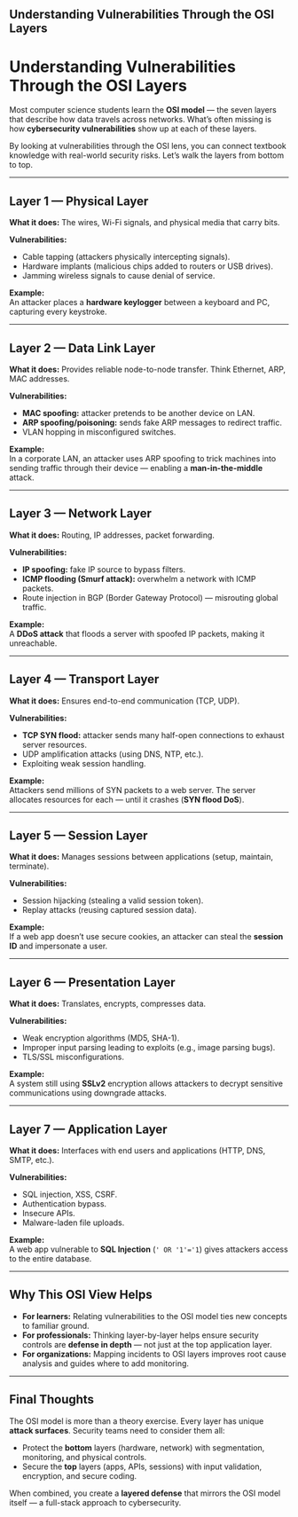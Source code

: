 
Understanding Vulnerabilities Through the OSI Layers
---

# Understanding Vulnerabilities Through the OSI Layers

Most computer science students learn the **OSI model** — the seven layers that describe how data travels across networks. What’s often missing is how **cybersecurity vulnerabilities** show up at each of these layers.  

By looking at vulnerabilities through the OSI lens, you can connect textbook knowledge with real-world security risks. Let’s walk the layers from bottom to top.

---

## Layer 1 — Physical Layer

**What it does:** The wires, Wi-Fi signals, and physical media that carry bits.  

**Vulnerabilities:**
- Cable tapping (attackers physically intercepting signals).  
- Hardware implants (malicious chips added to routers or USB drives).  
- Jamming wireless signals to cause denial of service.

**Example:**  
An attacker places a **hardware keylogger** between a keyboard and PC, capturing every keystroke.

---

## Layer 2 — Data Link Layer

**What it does:** Provides reliable node-to-node transfer. Think Ethernet, ARP, MAC addresses.  

**Vulnerabilities:**
- **MAC spoofing:** attacker pretends to be another device on LAN.  
- **ARP spoofing/poisoning:** sends fake ARP messages to redirect traffic.  
- VLAN hopping in misconfigured switches.

**Example:**  
In a corporate LAN, an attacker uses ARP spoofing to trick machines into sending traffic through their device — enabling a **man-in-the-middle** attack.

---

## Layer 3 — Network Layer

**What it does:** Routing, IP addresses, packet forwarding.  

**Vulnerabilities:**
- **IP spoofing:** fake IP source to bypass filters.  
- **ICMP flooding (Smurf attack):** overwhelm a network with ICMP packets.  
- Route injection in BGP (Border Gateway Protocol) — misrouting global traffic.

**Example:**  
A **DDoS attack** that floods a server with spoofed IP packets, making it unreachable.

---

## Layer 4 — Transport Layer

**What it does:** Ensures end-to-end communication (TCP, UDP).  

**Vulnerabilities:**
- **TCP SYN flood:** attacker sends many half-open connections to exhaust server resources.  
- UDP amplification attacks (using DNS, NTP, etc.).  
- Exploiting weak session handling.

**Example:**  
Attackers send millions of SYN packets to a web server. The server allocates resources for each — until it crashes (**SYN flood DoS**).

---

## Layer 5 — Session Layer

**What it does:** Manages sessions between applications (setup, maintain, terminate).  

**Vulnerabilities:**
- Session hijacking (stealing a valid session token).  
- Replay attacks (reusing captured session data).  

**Example:**  
If a web app doesn’t use secure cookies, an attacker can steal the **session ID** and impersonate a user.

---

## Layer 6 — Presentation Layer

**What it does:** Translates, encrypts, compresses data.  

**Vulnerabilities:**
- Weak encryption algorithms (MD5, SHA-1).  
- Improper input parsing leading to exploits (e.g., image parsing bugs).  
- TLS/SSL misconfigurations.

**Example:**  
A system still using **SSLv2** encryption allows attackers to decrypt sensitive communications using downgrade attacks.

---

## Layer 7 — Application Layer

**What it does:** Interfaces with end users and applications (HTTP, DNS, SMTP, etc.).  

**Vulnerabilities:**
- SQL injection, XSS, CSRF.  
- Authentication bypass.  
- Insecure APIs.  
- Malware-laden file uploads.

**Example:**  
A web app vulnerable to **SQL Injection** (`' OR '1'='1`) gives attackers access to the entire database.

---

## Why This OSI View Helps

- **For learners:** Relating vulnerabilities to the OSI model ties new concepts to familiar ground.  
- **For professionals:** Thinking layer-by-layer helps ensure security controls are **defense in depth** — not just at the top application layer.  
- **For organizations:** Mapping incidents to OSI layers improves root cause analysis and guides where to add monitoring.

---

## Final Thoughts

The OSI model is more than a theory exercise. Every layer has unique **attack surfaces**. Security teams need to consider them all:

- Protect the **bottom** layers (hardware, network) with segmentation, monitoring, and physical controls.  
- Secure the **top** layers (apps, APIs, sessions) with input validation, encryption, and secure coding.  

When combined, you create a **layered defense** that mirrors the OSI model itself — a full-stack approach to cybersecurity.
